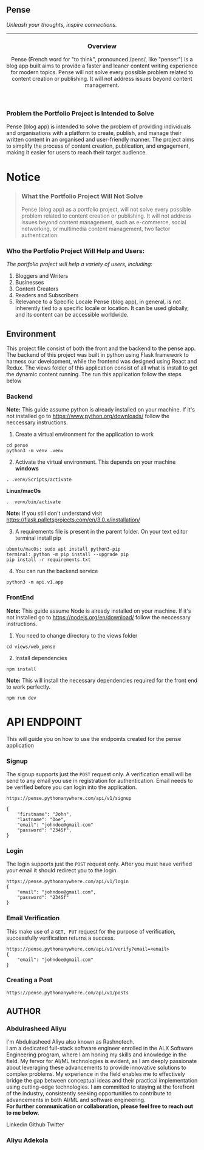## Pense
_Unleash your thoughts, inspire connections._
<hr />

<header>
<h3>Overview</h3>
Pense (French word for "to think", pronounced /pens/, like "penser") is a blog app built aims to provide a faster and leaner content writing experience for modern topics.
Pense will not solve every possible problem related to content creation or publishing. It will not address issues beyond content management.
</header>

### Problem the Portfolio Project is Intended to Solve
Pense (blog app) is intended to solve the problem of providing individuals and organisations with a platform to create, publish, and manage their written content in an organised and user-friendly manner. The project aims to simplify the process of content creation, publication, and engagement, making it easier for users to reach their target audience.

# Notice
> ### What the Portfolio Project Will Not Solve
> Pense (blog app) as a portfolio project, will not solve every possible problem related to content creation or publishing. It will not address issues beyond content management, such as e-commerce, social networking, or multimedia content management, two factor authentication.

### Who the Portfolio Project Will Help and Users:
_The portfolio project will help a variety of users, including:_
1. Bloggers and Writers
2. Businesses
3. Content Creators
4. Readers and Subscribers
5. Relevance to a Specific Locale
Pense (blog app), in general, is not inherently tied to a specific locale or location. It can be used globally, and its content can be accessible worldwide.


## Environment
This project file consist of both the front and the backend to the pense app. The backend of this project was built in python using Flask framework to harness our development, while the frontend was designed using React and Redux. The views folder of this application consist of all what is install to get the dynamic content running.
The run this application follow the steps below
### Backend
**Note:** This guide assume python is already installed on your machine. If it's not installed go to https://www.python.org/downloads/ follow the neccessary instructions.
1. Create a virtual environment for the application to work
```
cd pense
python3 -m venv .venv
```
2. Activate the virtual environment. This depends on your machine
**windows**
```
. .venv/Scripts/activate
```
**Linux/macOs**
```
. .venv/bin/activate
```
**Note:** If you still don't understand visit https://flask.palletsprojects.com/en/3.0.x/installation/

3. A requirements file is present in the parent folder. On your text editor terminal install pip
```
ubuntu/macOs: sudo apt install python3-pip
terminal: python -m pip install --upgrade pip
pip install -r requirements.txt
```
4. You can run the backend service
```
python3 -m api.v1.app
```

### FrontEnd
**Note:** This guide assume Node is already installed on your machine. If it's not installed go to https://nodejs.org/en/download/ follow the neccessary instructions.
1. You need to change directory to the views folder
```
cd views/web_pense
```
2. Install dependencies
```
npm install
```
**Note:** This will install the necessary dependencies required for the front end to work perfectly.
```
npm run dev
```


# API ENDPOINT
This will guide you on how to use the endpoints created for the pense application

### Signup
The signup supports just the `POST` request only. A verification email will be send to any email you use in registration for authentication. Email needs to be verified before you can login into the application.
```
https://pense.pythonanywhere.com/api/v1/signup

{
    "firstname": "John",
    "lastname": "Doe",
    "email": "johndoe@gmail.com"
    "password": "2345f",
}
```

### Login
The login supports just the `POST` request only. After you must have verified your email it should redirect you to the login.
```
https://pense.pythonanywhere.com/api/v1/login
{
    "email": "johndoe@gmail.com",
    "password": "2345f"
}
```

### Email Verification
This make use of a `GET, PUT` request for the purpose of verification, successfully verification returns a success.
```
https://pense.pythonanywhere.com/api/v1/verify?email=<email>
{
    "email": "johndoe@gmail.com"
}
```


### Creating a Post
```
https://pense.pythonanywhere.com/api/v1/posts
```

## AUTHOR
### Abdulrasheed Aliyu
<p>I'm Abdulrasheed Aliyu also known as Rashnotech. <br />
I am a dedicated full-stack software engineer enrolled in the 
ALX Software Engineering program, where I am honing my skills and
knowledge in the field. My fervor for AI/ML technologies is evident,
as I am deeply passionate about leveraging these advancements to provide innovative
solutions to complex problems.
My experience in the field enables me to effectively bridge the gap between conceptual
ideas and their practical implementation using cutting-edge technologies. I am committed to 
staying at the forefront of the industry, consistently seeking opportunities to contribute 
to advancements in both AI/ML and software engineering. <br />
<strong>For further communication or collaboration, please feel free to reach out to me below.</strong>
</p>
<a to='https://www.linkedin.com/in/abdulrashnotech/'>Linkedin</a>
<a to='https://github.com/Rashnotech'>Github</a>
<a to='https://twitter.com/@rashnotech'>Twitter</a>

### Aliyu Adekola